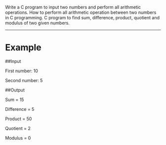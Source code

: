 Write a C program to input two numbers and perform all arithmetic operations. How to perform all arithmetic operation between two numbers in C programming. C program to find sum, difference, product, quotient and modulus of two given numbers.

________________________

# Example


##Input


First number: 10


Second number: 5



##Output
 

Sum = 15


Difference = 5


Product = 50


Quotient = 2


Modulus = 0
